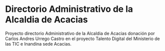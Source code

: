 Directorio Administrativo de la Alcaldia de Acacias
========================

Proyecto directorio Administrativo de la Alcaldia de Acacias donación por  Carlos Andres Urrego Castro en el proyecto
Talento Digital del Ministerio de las TIC e Inandina sede Acacias.
